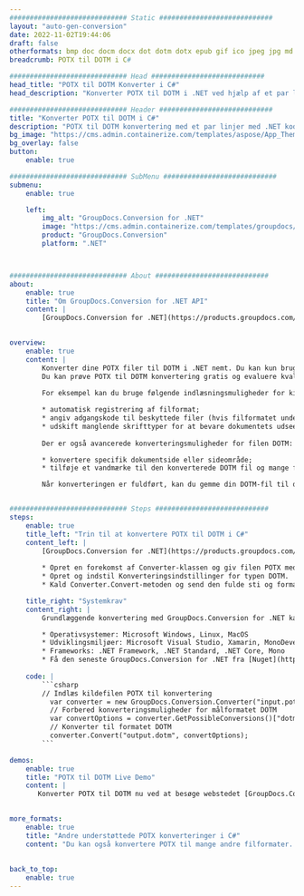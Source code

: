 ```yaml
---
############################# Static ############################
layout: "auto-gen-conversion"
date: 2022-11-02T19:44:06
draft: false
otherformats: bmp doc docm docx dot dotm dotx epub gif ico jpeg jpg md odt ott pdf png psd rtf tex tif tiff txt xps
breadcrumb: POTX til DOTM i C#

############################# Head ############################
head_title: "POTX til DOTM Konverter i C#"
head_description: "Konverter POTX til DOTM i .NET ved hjælp af et par linjer kode. Brug GroupDocs Document Conversion API til at konvertere over 160 filformater."

############################# Header ############################
title: "Konverter POTX til DOTM i C#"
description: "POTX til DOTM konvertering med et par linjer med .NET kode"
bg_image: "https://cms.admin.containerize.com/templates/aspose/App_Themes/V3/images/bg/header1.png"
bg_overlay: false
button:
    enable: true

############################# SubMenu ############################
submenu:
    enable: true

    left:
        img_alt: "GroupDocs.Conversion for .NET"
        image: "https://cms.admin.containerize.com/templates/groupdocs/images/product-logos/90x90-noborder/groupdocs-conversion-net.png"
        product: "GroupDocs.Conversion"
        platform: ".NET"



############################# About ############################
about:
    enable: true
    title: "Om GroupDocs.Conversion for .NET API"
    content: |
        [GroupDocs.Conversion for .NET](https://products.groupdocs.com/conversion/net/) kan bruges til at konvertere Microsoft Word, Excel, PowerPoint, PDF, Visio og andre formater. GroupDocs.Conversion er en selvstændig API, der er velegnet til back-end og interne systemer, hvor høj ydeevne er påkrævet. Det afhænger ikke af nogen software som Microsoft eller Open Office.
    

overview:
    enable: true
    content: |
        Konverter dine POTX filer til DOTM i .NET nemt. Du kan kun bruge et par C# kodelinjer i enhver platform efter eget valg, såsom - Windows, Linux, macOS.
        Du kan prøve POTX til DOTM konvertering gratis og evaluere kvaliteten af ​​konverteringsresultaterne. Sammen med simple filkonverteringsscenarier kan du prøve mere avancerede muligheder for at indlæse kilden POTX fil og for at gemme output DOTM resultat. 
        
        For eksempel kan du bruge følgende indlæsningsmuligheder for kilden POTX:

        * automatisk registrering af filformat;
        * angiv adgangskode til beskyttede filer (hvis filformatet understøtter det);
        * udskift manglende skrifttyper for at bevare dokumentets udseende.
        
        Der er også avancerede konverteringsmuligheder for filen DOTM:

        * konvertere specifik dokumentside eller sideområde;
        * tilføje et vandmærke til den konverterede DOTM fil og mange flere.

        Når konverteringen er fuldført, kan du gemme din DOTM-fil til den lokale filsti eller ethvert tredjepartslager som FTP, Amazon S3, Google Drive, Dropbox osv. Bemærk venligst - for at konvertere POTX til {{ TO}} er der ikke behov for yderligere software installeret - som MS Office, Open Office, Adobe Acrobat Reader osv.


############################# Steps ############################
steps:
    enable: true
    title_left: "Trin til at konvertere POTX til DOTM i C#"
    content_left: |
        [GroupDocs.Conversion for .NET](https://products.groupdocs.com/conversion/net/) gør det nemt for udviklere at konvertere en POTX fil til DOTM med et par linjer kode.
        
        * Opret en forekomst af Converter-klassen og giv filen POTX med den fulde sti
        * Opret og indstil Konverteringsindstillinger for typen DOTM.
        * Kald Converter.Convert-metoden og send den fulde sti og format (DOTM) som en parameter

    title_right: "Systemkrav"
    content_right: |
        Grundlæggende konvertering med GroupDocs.Conversion for .NET kan udføres med nogle få enkle trin. Vores API'er understøttes på alle større platforme og operativsystemer. Før du udfører koden nedenfor, skal du sørge for, at du har følgende forudsætninger installeret på dit system.

        * Operativsystemer: Microsoft Windows, Linux, MacOS
        * Udviklingsmiljøer: Microsoft Visual Studio, Xamarin, MonoDevelop
        * Frameworks: .NET Framework, .NET Standard, .NET Core, Mono
        * Få den seneste GroupDocs.Conversion for .NET fra [Nuget](https://www.nuget.org/packages/groupdocs.conversion)
         
    code: |
        ```csharp    
        // Indlæs kildefilen POTX til konvertering
          var converter = new GroupDocs.Conversion.Converter("input.potx");
          // Forbered konverteringsmuligheder for målformatet DOTM
          var convertOptions = converter.GetPossibleConversions()["dotm"].ConvertOptions;
          // Konverter til formatet DOTM
          converter.Convert("output.dotm", convertOptions);
        ```

demos:
    enable: true
    title: "POTX til DOTM Live Demo"
    content: |
       Konverter POTX til DOTM nu ved at besøge webstedet [GroupDocs.Conversion App](https://products.groupdocs.app/conversion/family). Online demo har følgende fordele
          

more_formats:
    enable: true
    title: "Andre understøttede POTX konverteringer i C#"
    content: "Du kan også konvertere POTX til mange andre filformater. Se venligst listen nedenfor."
       
       
back_to_top:
    enable: true
---
```

